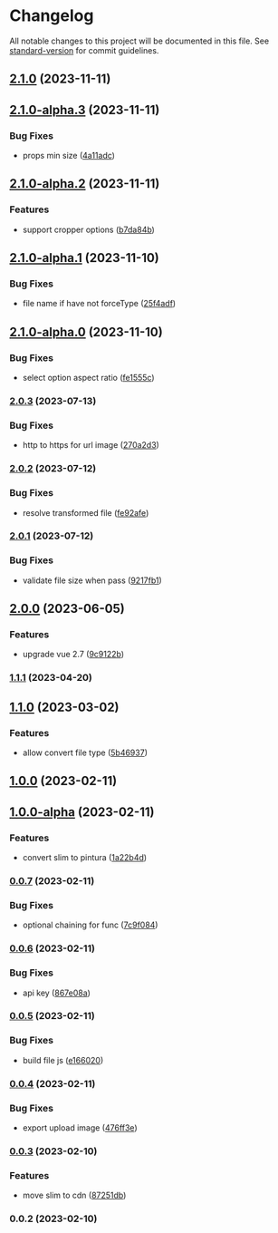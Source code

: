 # Changelog

All notable changes to this project will be documented in this file. See [standard-version](https://github.com/conventional-changelog/standard-version) for commit guidelines.

## [2.1.0](https://github.com/vuthanhbayit/upload-image/compare/v2.1.0-alpha.3...v2.1.0) (2023-11-11)

## [2.1.0-alpha.3](https://github.com/vuthanhbayit/upload-image/compare/v2.1.0-alpha.2...v2.1.0-alpha.3) (2023-11-11)


### Bug Fixes

* props min size ([4a11adc](https://github.com/vuthanhbayit/upload-image/commit/4a11adc42f886e86c1935895f712bc0190ecd57f))

## [2.1.0-alpha.2](https://github.com/vuthanhbayit/upload-image/compare/v2.1.0-alpha.1...v2.1.0-alpha.2) (2023-11-11)


### Features

* support cropper options ([b7da84b](https://github.com/vuthanhbayit/upload-image/commit/b7da84baf987d2caa4ac552c3b72afa1997e2cb0))

## [2.1.0-alpha.1](https://github.com/vuthanhbayit/upload-image/compare/v2.1.0-alpha.0...v2.1.0-alpha.1) (2023-11-10)


### Bug Fixes

* file name if have not forceType ([25f4adf](https://github.com/vuthanhbayit/upload-image/commit/25f4adfc9dc4826397a1beac0c0aa9697fa19c4c))

## [2.1.0-alpha.0](https://github.com/vuthanhbayit/upload-image/compare/v2.0.3...v2.1.0-alpha.0) (2023-11-10)


### Bug Fixes

* select option aspect ratio ([fe1555c](https://github.com/vuthanhbayit/upload-image/commit/fe1555cb384a9ef1b82bde15dffe98a433895d40))

### [2.0.3](https://github.com/vuthanhbayit/upload-image/compare/v2.0.2...v2.0.3) (2023-07-13)


### Bug Fixes

* http to https for url image ([270a2d3](https://github.com/vuthanhbayit/upload-image/commit/270a2d37660dfb0b927b486841bbf6596e1292da))

### [2.0.2](https://github.com/vuthanhbayit/upload-image/compare/v2.0.1...v2.0.2) (2023-07-12)


### Bug Fixes

* resolve transformed file ([fe92afe](https://github.com/vuthanhbayit/upload-image/commit/fe92afefd90bfda1067714e7dcd5ce658ae3c140))

### [2.0.1](https://github.com/vuthanhbayit/upload-image/compare/v2.0.0...v2.0.1) (2023-07-12)


### Bug Fixes

* validate file size when pass ([9217fb1](https://github.com/vuthanhbayit/upload-image/commit/9217fb1e220710d4624c91510ee40468480857ee))

## [2.0.0](https://github.com/vuthanhbayit/upload-image/compare/v1.1.1...v2.0.0) (2023-06-05)


### Features

* upgrade vue 2.7 ([9c9122b](https://github.com/vuthanhbayit/upload-image/commit/9c9122b69b425e5f399367b9810f27581a074764))

### [1.1.1](https://github.com/vuthanhbayit/upload-image/compare/v1.1.0...v1.1.1) (2023-04-20)

## [1.1.0](https://github.com/vuthanhbayit/upload-image/compare/v1.0.0...v1.1.0) (2023-03-02)


### Features

* allow convert file type ([5b46937](https://github.com/vuthanhbayit/upload-image/commit/5b46937e34fa86aef0d0ea534a48aeca1ba261b9))

## [1.0.0](https://github.com/vuthanhbayit/upload-image/compare/v1.0.0-alpha...v1.0.0) (2023-02-11)

## [1.0.0-alpha](https://github.com/vuthanhbayit/upload-image/compare/v0.0.7...v1.0.0-alpha) (2023-02-11)


### Features

* convert slim to pintura ([1a22b4d](https://github.com/vuthanhbayit/upload-image/commit/1a22b4dc12c37ba732ec595b9fdfeb7aae26c770))

### [0.0.7](https://github.com/vuthanhbayit/upload-image/compare/v0.0.6...v0.0.7) (2023-02-11)


### Bug Fixes

* optional chaining for func ([7c9f084](https://github.com/vuthanhbayit/upload-image/commit/7c9f084e43dbb3a3d696c3117b9170c5f094fe6c))

### [0.0.6](https://github.com/vuthanhbayit/upload-image/compare/v0.0.5...v0.0.6) (2023-02-11)


### Bug Fixes

* api key ([867e08a](https://github.com/vuthanhbayit/upload-image/commit/867e08a052958bc33a1ef68d7fa592dcfbb7df78))

### [0.0.5](https://github.com/vuthanhbayit/upload-image/compare/v0.0.4...v0.0.5) (2023-02-11)


### Bug Fixes

* build file js ([e166020](https://github.com/vuthanhbayit/upload-image/commit/e166020b7f1dbcb7c29e86cdc1323cd7e4b0c0ad))

### [0.0.4](https://github.com/vuthanhbayit/upload-image/compare/v0.0.3...v0.0.4) (2023-02-11)


### Bug Fixes

* export upload image ([476ff3e](https://github.com/vuthanhbayit/upload-image/commit/476ff3e823e085e94d22791de36a1c08b5282971))

### [0.0.3](https://github.com/vuthanhbayit/upload-image/compare/v0.0.2...v0.0.3) (2023-02-10)


### Features

* move slim to cdn ([87251db](https://github.com/vuthanhbayit/upload-image/commit/87251db3275f5f4c2d942b0601146ab4398ff41c))

### 0.0.2 (2023-02-10)
